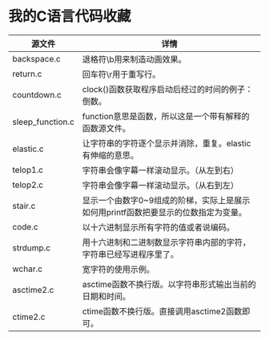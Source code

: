 # 我的C语言代码收藏

|源文件|详情|
|---|---|
|backspace.c|退格符\\b用来制造动画效果。|
|return.c|回车符\\r用于重写行。|
|countdown.c|clock()函数获取程序启动后经过的时间的例子：倒数。|
|sleep_function.c|function意思是函数，所以这是一个带有解释的函数源文件。|
|elastic.c|让字符串的字符逐个显示并消除，重复。elastic有伸缩的意思。|
|telop1.c|字符串会像字幕一样滚动显示。（从左到右）|
|telop2.c|字符串会像字幕一样滚动显示。（从右到左）|
|stair.c|显示一个由数字0~9组成的阶梯，实际上是展示如何用printf函数把要显示的位数指定为变量。|
|code.c|以十六进制显示所有字符的值或者说编码。|
|strdump.c|用十六进制和二进制数显示字符串内部的字符，字符串已经写进程序里了。|
|wchar.c|宽字符的使用示例。|
|asctime2.c|asctime函数不换行版。以字符串形式输出当前的日期和时间。|
|ctime2.c|ctime函数不换行版。直接调用asctime2函数即可。|